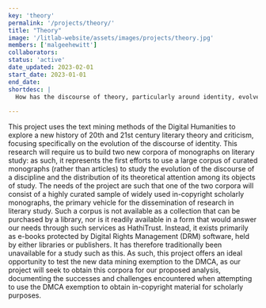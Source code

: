 ```yaml
---
key: 'theory'
permalink: '/projects/theory/'
title: "Theory"
image: '/litlab-website/assets/images/projects/theory.jpg'
members: ['malgeehewitt']
collaborators:
status: 'active'
date_updated: 2023-02-01
start_date: 2023-01-01
end_date:
shortdesc: | 
  How has the discourse of theory, particularly around identity, evolved over the 20th and 21st century?
  
---
```


This project uses the text mining methods of the Digital Humanities to explore a new history of 20th and 21st century literary theory and criticism, focusing specifically on the evolution of the discourse of identity. This research will require us to build two new corpora of monographs on literary study: as such, it represents the first efforts to use a large corpus of curated monographs (rather than articles) to study the evolution of the discourse of a discipline and the distribution of its theoretical attention among its objects of study. The needs of the project are such that one of the two corpora will consist of a highly curated sample of widely used in-copyright scholarly monographs, the primary vehicle for the dissemination of research in literary study. Such a corpus is not available as a collection that can be purchased by a library, nor is it readily available in a form that would answer our needs through such services as HathiTrust. Instead, it exists primarily as e-books protected by Digital Rights Management (DRM) software, held by either libraries or publishers. It has therefore traditionally been unavailable for a study such as this. As such, this project offers an ideal opportunity to test the new data mining exemption to the DMCA, as our project will seek to obtain this corpora for our proposed analysis, documenting the successes and challenges encountered when attempting to use the DMCA exemption to obtain in-copyright material for scholarly purposes.